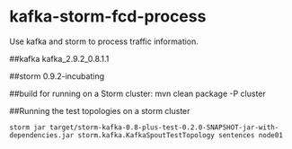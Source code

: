 kafka-storm-fcd-process
=======================

Use kafka and storm to process traffic information.

##kafka
kafka_2.9.2_0.8.1.1

##storm
0.9.2-incubating

##build for running on a Storm cluster:
mvn clean package -P cluster

##Running the test topologies on a storm cluster
```
storm jar target/storm-kafka-0.8-plus-test-0.2.0-SNAPSHOT-jar-with-dependencies.jar storm.kafka.KafkaSpoutTestTopology sentences node01
